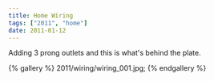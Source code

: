 ```yaml
---
title: Home Wiring
tags: ["2011", "home"]
date: 2011-01-12
---
```

Adding 3 prong outlets and this is what's behind the plate.
<br>

{% gallery %} 
2011/wiring/wiring_001.jpg;
{% endgallery %}
